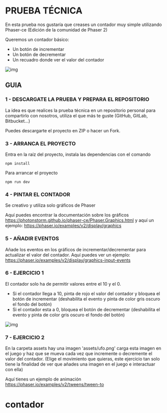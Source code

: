 # PRUEBA TÉCNICA

En esta prueba nos gustaría que creases un contador muy simple utilizando Phaser-ce (Edición de la comunidad de Phaser 2)

Queremos un contador básico:

- Un botón de incrementar
- Un botón de decrementar
- Un recuadro donde ver el valor del contador

![img](https://github.com/carlesfores/prueba-tecnica/blob/main/src/readmeAssets/Screenshot_20210920_130954.png)

## GUIA

### 1 - DESCARGATE LA PRUEBA Y PREPARA EL REPOSITORIO

La idea es que realices la prueba técnica en un repositorio personal para compartirlo con nosotros,
utiliza el que más te guste (GitHub, GitLab, Bitbucket...) 

Puedes descargarte el proyecto en ZIP o hacer un Fork.


### 3 - ARRANCA EL PROYECTO

Entra en la raíz del proyecto, instala las dependencias con el comando

```
npm install
```

Para arrancar el proyecto

```
npm run dev
```

### 4 - PINTAR EL CONTADOR

Se creativo y utiliza solo gráficos de Phaser

Aquí puedes encontrar la documentación sobre los gráficos https://photonstorm.github.io/phaser-ce/Phaser.Graphics.html
y aquí un ejemplo: https://phaser.io/examples/v2/display/graphics


### 5 - AÑADIR EVENTOS

Añade los eventos en los gráficos de incrementar/decrementar para actualizar el valor del contador.
Aquí puedes ver un ejemplo: https://phaser.io/examples/v2/display/graphics-input-events


### 6 - EJERCICIO 1

El contador solo ha de permitir valores entre el 10 y el 0.

- Si el contador llega a 10, pinta de rojo el valor del contador y bloquea el botón de incrementar (deshabilita el evento y pinta de color gris oscuro el fondo del botón)
- Si el contador esta a 0, bloquea el botón de decrementar (deshabilita el evento y pinta de color gris oscuro el fondo del botón)

![img](https://github.com/carlesfores/prueba-tecnica/blob/main/src/readmeAssets/Screenshot_20210920_131216.png)

### 7 - EJERCICIO 2

En la carpeta assets hay una imagen 'assets/ufo.png' carga esta imagen en el juego y haz que se mueva cada vez que incremente o decremente el valor del contador.
(Elige el movimiento que quieras, este ejercicio tan solo tiene la finalidad de ver que añades una imagen en el juego e interactuar con ella)

Aquí tienes un ejemplo de animación
https://phaser.io/examples/v2/tweens/tween-to
# contador
